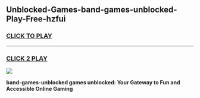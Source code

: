
## Unblocked-Games-band-games-unblocked-Play-Free-hzfui
<h3>
<a href="https://premium76.site?title=band-games-unblocked&ref=23A">CLICK TO PLAY</a></h3>
<hr>

<h3>
<a href="https://premium76.site?title=band-games-unblocked&ref=23A">CLICK 2 PLAY</a>
  
</h3>

<a href="https://premium76.site?title=band-games-unblocked&ref=23A"><img src="https://clearcache.store/games.png"></a>


**band-games-unblocked games unblocked: Your Gateway to Fun and Accessible Online Gaming**
